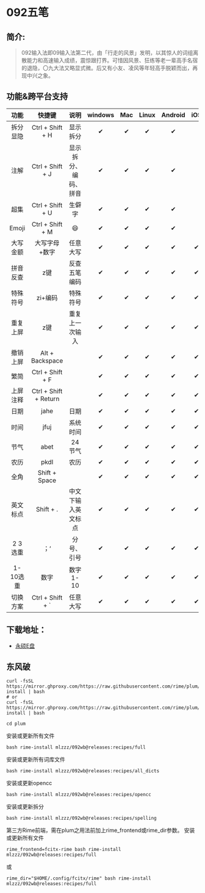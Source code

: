 # 092五笔

## 简介:
>092输入法即09输入法第二代，由「行走的风景」发明，以其惊人的词组离散能力和高速输入成绩，震惊跟打界。可惜因风景、狂练等老一辈高手名宿的退隐，〇九大法又略显式微。后又有小友、凌风等年轻高手脱颖而出，再现中兴之象。
## 功能&跨平台支持
|功能|快捷键|说明|windows|Mac|Linux|Android|iOS|
|:----:|:----:|:----:|:----:|:----:|:----:|:----:|:----:|
|拆分显隐|Ctrl + Shift + H|显示拆分|✔|✔|✔|✔|
|注解|Ctrl + Shift + J|显示拆分、编码、拼音|✔|✔|✔|✔|
|超集|Ctrl + Shift + U|生僻字|✔|✔|✔|✔|
|Emoji|Ctrl + Shift + M|:smile:|✔|✔|✔|✔|
|大写金额|大写字母+数字|任意大写|✔|✔|✔|✔|✔|
|拼音反查|z键|反查五笔编码|✔|✔|✔|✔|✔|
|特殊符号|zi+编码|特殊符号|✔|✔|✔|✔|✔|
|重复上屏|z键|重复上一次输入|✔|✔|✔|✔|✔|
|撤销上屏|Alt + Backspace||✔|✔|✔|✔|✔|
|繁简|Ctrl + Shift + F||✔|✔|✔|✔|✔|
|上屏注释|Ctrl + Shift + Return||✔|✔|✔|✔|✔|
|日期|jahe|日期|✔|✔|✔|✔|✔|
|时间|jfuj|系统时间|✔|✔|✔|✔|✔|
|节气|abet|24节气|✔|✔|✔|✔|✔|
|农历|pkdl|农历|✔|✔|✔|✔|✔|
|全角|Shift + Space||✔|✔|✔|✔|✔|
|英文标点|Shift + .|中文下输入英文标点|✔|✔|✔|✔|✔|
|2 3选重|；‘|分号、引号|✔|✔|✔|✔|✔|
|1-10选重|数字|数字1-10|✔|✔|✔|✔|✔|
|切换方案|Ctrl + Shift + `|任意大写|✔|✔|✔|✔|✔|
## 下载地址：
 + [永硕E盘](http://092wb.ys168.com/)

## 东风破
```shell
curl -fsSL https://mirror.ghproxy.com/https://raw.githubusercontent.com/rime/plum/master/rime-install | bash
# or
curl -fsSL https://mirror.ghproxy.com/https://raw.githubusercontent.com/rime/plum/master/rime-install | bash
```

```shell
cd plum
```

安装或更新所有文件
```shell
bash rime-install mlzzz/092wb@releases:recipes/full
```

安装或更新所有词库文件
```shell
bash rime-install mlzzz/092wb@releases:recipes/all_dicts
```

安装或更新opencc
```shell
bash rime-install mlzzz/092wb@releases:recipes/opencc
```

安装或更新拆分
```shell
bash rime-install mlzzz/092wb@releases:recipes/spelling
```

第三方Rime前端，需在plum之用法前加上rime_frontend或rime_dir参数。 安装或更新所有文件
```shell
rime_frontend=fcitx-rime bash rime-install mlzzz/092wb@releases:recipes/full
```

或
```shell
rime_dir="$HOME/.config/fcitx/rime" bash rime-install mlzzz/092wb@releases:recipes/full
```
